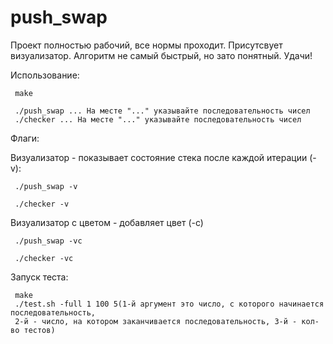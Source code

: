 # push_swap
Проект полностью рабочий, все нормы проходит. Присутсвует визуализатор.
Алгоритм не самый быстрый, но зато понятный. Удачи!


Использование:

     make

     ./push_swap ... На месте "..." указывайте последовательность чисел
     ./checker ... На месте "..." указывайте последовательность чисел


Флаги:

Визуализатор - показывает состояние стека после каждой итерации (-v):

     ./push_swap -v
     
     ./checker -v
     
Визуализатор с цветом - добавляет цвет (-с)

     ./push_swap -vc
     
     ./checker -vc

Запуск теста:

     make
     ./test.sh -full 1 100 5(1-й аргумент это число, с которого начинается последовательность,
     2-й - число, на котором заканчивается последовательность, 3-й - кол-во тестов)
